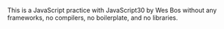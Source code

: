 This is a JavaScript practice with JavaScript30 by Wes Bos without any frameworks, no compilers, no boilerplate, and no libraries.
